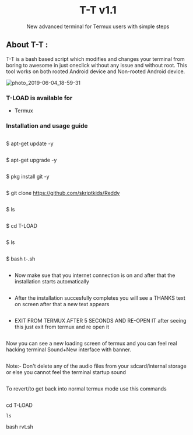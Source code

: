 <h1 align="center">T-T v1.1</h1>
<p align="center">
      New advanced terminal for Termux users with simple steps
</p>

## About T-T :

T-T is a bash based script which modifies and changes your terminal from boring to awesome in just oneclick without any issue and without root. This tool works on both rooted Android device and Non-rooted Android device.


![photo_2019-06-04_18-59-31](https://user-images.githubusercontent.com/49580304/58883803-c6ff2000-86fc-11e9-8897-362830f1781d.jpg)

### T-LOAD is available for

* Termux

### Installation and usage guide
```
```
$ apt-get update -y
```
```
$ apt-get upgrade -y
```
```
$ pkg install git -y
```
```
$ git clone https://github.com/skriptkids/Reddy
```
```
$ ls
```
```
$ cd T-LOAD
```
```
$ ls
```
```
$ bash t-.sh
```
```
* Now make sue that you internet connection is on and after that the installation starts automatically
```
```
* After the installation succesfully completes you will see a THANKS text on screen after that a new text appears 
```
```
* EXIT FROM TERMUX AFTER 5 SECONDS AND RE-OPEN IT after seeing this just exit from termux and re open it 
```
```
Now you can see a new loading screen of termux and you can feel real hacking terminal Sound+New interface with banner. 
```
```
Note:- Don't delete any of the audio files from your sdcard/internal storage or else you cannot feel the terminal startup sound
```
```
To revert/to get back into normal termux mode use this commands
```
```
cd T-LOAD
```
ls
```
bash rvt.sh
```
```
